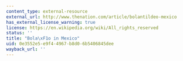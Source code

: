 ```yaml
---
content_type: external-resource
external_url: http://www.thenation.com/article/bolantildeo-mexico
has_external_license_warning: true
license: https://en.wikipedia.org/wiki/All_rights_reserved
status: ''
title: "Bola\xF1o in Mexico"
uid: 0e3552e5-e9f4-4967-b8d0-6b5406845dee
wayback_url: ''
---
```

